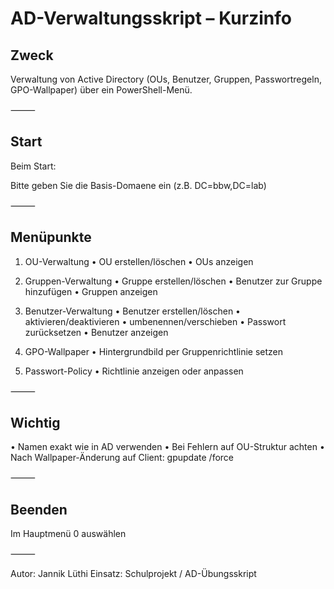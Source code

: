 # AD-Verwaltungsskript – Kurzinfo

## Zweck

Verwaltung von Active Directory (OUs, Benutzer, Gruppen, Passwortregeln, GPO-Wallpaper) über ein PowerShell-Menü.

⸻

## Start

Beim Start:

Bitte geben Sie die Basis-Domaene ein (z.B. DC=bbw,DC=lab)



⸻

## Menüpunkte

1. OU-Verwaltung
	•	OU erstellen/löschen
	•	OUs anzeigen

2. Gruppen-Verwaltung
	•	Gruppe erstellen/löschen
	•	Benutzer zur Gruppe hinzufügen
	•	Gruppen anzeigen

3. Benutzer-Verwaltung
	•	Benutzer erstellen/löschen
	•	aktivieren/deaktivieren
	•	umbenennen/verschieben
	•	Passwort zurücksetzen
	•	Benutzer anzeigen

4. GPO-Wallpaper
	•	Hintergrundbild per Gruppenrichtlinie setzen

5. Passwort-Policy
	•	Richtlinie anzeigen oder anpassen

⸻

## Wichtig

•	Namen exakt wie in AD verwenden
•	Bei Fehlern auf OU-Struktur achten
•	Nach Wallpaper-Änderung auf Client:
gpupdate /force

⸻

## Beenden

Im Hauptmenü 0 auswählen

⸻

Autor: Jannik Lüthi
Einsatz: Schulprojekt / AD-Übungsskript



